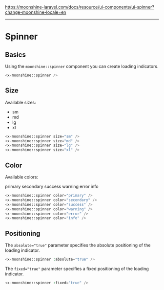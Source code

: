 https://moonshine-laravel.com/docs/resource/ui-components/ui-spinner?change-moonshine-locale=en

------
# Spinner

<a name="basics"></a>
## Basics

Using the `moonshine::spinner` component you can create loading indicators.

```php
<x-moonshine::spinner />
```

<a name="size"></a>
## Size

Available sizes:

- sm
- md
- lg
- xl


```php
<x-moonshine::spinner size="sm" />
<x-moonshine::spinner size="md" />
<x-moonshine::spinner size="lg" />
<x-moonshine::spinner size="xl" />
```

<a name="color"></a>
## Color

Available colors:

<span class="badge badge-primary">primary</span>
<span class="badge badge-secondary">secondary</span>
<span class="badge badge-success">success</span>
<span class="badge badge-warning">warning</span>
<span class="badge badge-error">error</span>
<span class="badge badge-info">info</span>

```php
<x-moonshine::spinner color="primary" />
<x-moonshine::spinner color="secondary" />
<x-moonshine::spinner color="success" />
<x-moonshine::spinner color="warning" />
<x-moonshine::spinner color="error" />
<x-moonshine::spinner color="info" />
```

<div class="grid grid-cols-12 gap-6">
    <div class="col-span-12 xl:col-span-4">
        <div class="box flex gap-2">
            <div class="spinner spinner-sm spinner--primary"></div>
            <div class="spinner spinner-sm spinner--secondary"></div>
            <div class="spinner spinner-sm spinner--success"></div>
            <div class="spinner spinner-sm spinner--warning"></div>
            <div class="spinner spinner-sm spinner--error"></div>
            <div class="spinner spinner-sm spinner--info"></div>
        </div>
    </div>
</div>

<a name="position"></a>
## Positioning

The `absolute="true"` parameter specifies the absolute positioning of the loading indicator.

```php
<x-moonshine::spinner :absolute="true" />
```

The `fixed="true"` parameter specifies a fixed positioning of the loading indicator.

```php
<x-moonshine::spinner :fixed="true" />
```
